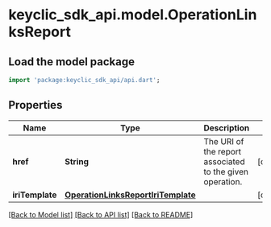 # keyclic_sdk_api.model.OperationLinksReport

## Load the model package
```dart
import 'package:keyclic_sdk_api/api.dart';
```

## Properties
Name | Type | Description | Notes
------------ | ------------- | ------------- | -------------
**href** | **String** | The URI of the report associated to the given operation. | [optional] 
**iriTemplate** | [**OperationLinksReportIriTemplate**](OperationLinksReportIriTemplate.md) |  | [optional] 

[[Back to Model list]](../README.md#documentation-for-models) [[Back to API list]](../README.md#documentation-for-api-endpoints) [[Back to README]](../README.md)


